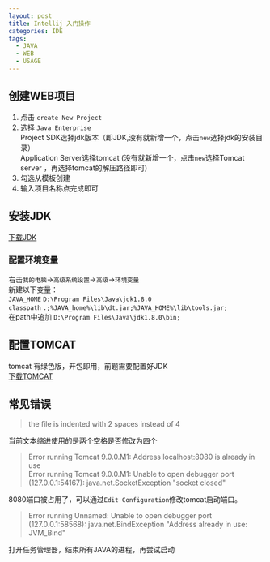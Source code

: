 ```yaml
---
layout: post
title: Intellij 入门操作
categories: IDE
tags:
  - JAVA
  - WEB
  - USAGE
---
```



## 创建WEB项目
1. 点击 `create New Project `
2. 选择 `Java Enterprise `  
Project SDK选择jdk版本（即JDK,没有就新增一个，点击` new `选择jdk的安装目录）   
Application Server选择tomcat (没有就新增一个，点击` new `选择Tomcat server ，再选择tomcat的解压路径即可)  
3. 勾选从模板创建   
4. 输入项目名称点完成即可   

## 安装JDK
[下载JDK](http://rj.baidu.com/soft/detail/17531.html)

### 配置环境变量
右击`我的电脑`->`高级系统设置`->`高级`->`环境变量`  
新建以下变量：  
`JAVA_HOME`   `D:\Program Files\Java\jdk1.8.0`   
`classpath`   `.;%JAVA_home%\lib\dt.jar;%JAVA_HOME%\lib\tools.jar;`  
在path中追加 `D:\Program Files\Java\jdk1.8.0\bin;`  


## 配置TOMCAT
tomcat 有绿色版，开包即用，前题需要配置好JDK  
[下载TOMCAT](http://tomcat.apache.org/download-90.cgi)  

## 常见错误
> the file is indented with 2 spaces instead  of 4  

当前文本缩进使用的是两个空格是否修改为四个

> Error running Tomcat 9.0.0.M1: Address localhost:8080 is already in use  
> Error running Tomcat 9.0.0.M1: Unable to open debugger port (127.0.0.1:54167): java.net.SocketException "socket closed"  

8080端口被占用了，可以通过`Edit Configuration`修改tomcat启动端口。

> Error running Unnamed: Unable to open debugger port (127.0.0.1:58568): java.net.BindException "Address already in use: JVM_Bind"  

打开任务管理器，结束所有JAVA的进程，再尝试启动


